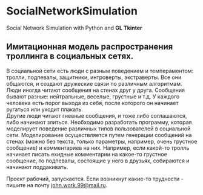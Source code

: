 # SocialNetworkSimulation
Social Network Simulation with Python and <b>GL Tkinter</b>
<h2>Имитационная модель распространения троллинга в социальных сетях.</h2>
  В социальной сети есть люди с разным поведением и темпераментом: тролли, подпевалы, защитники, интроверты, экстраверты. 
Все они общаются, и создают дружеские связи по различным алгоритмам. Люди иногда читают сообщения на стенах друг у друга. 
Сообщения бывают разные: нейтральные, веселые, грустные и т.д. У каждого человека есть порог выхода из себя, после которого он начинает ругаться или уходит плакать.<br>
  Другие люди читают гневные сообщения, и тоже либо соглашаются, либо начинают злиться. Необходимо разработать программу, которая моделирует поведение различных типов
пользователей в социальной сети. Моделирование осуществляется путем генерации сообщений на стенах (можно без текста, только параметры, например, очень грустное сообщение) и комментариев на них. Например, если какой-то тролль начинает писать ехидные комментарии на какое-то грустное сообщение, то подпевалы, состоящие у него в друзьях, собираются и начинают поддакивать. 

Проект рабочий, запускается. Если возникнут какие-то трудности - пишите на почту john.work.99@mail.ru.
